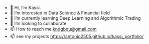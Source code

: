 - 👋 Hi, I’m Kassi.
- 👀 I’m interested in Data Science & Financial field
- 🌱 I’m currently learning Deep Learning and Algorithmic Trading
- 💞️ I’m looking to collaborate 
- 📫 How to reach me knogbou@gmail.com
- 📫 see my projects https://antonio2505.github.io/kassi_portfolio/

<!---
antonio2505/antonio2505 is a ✨ special ✨ repository because its `README.md` (this file) appears on your GitHub profile.
You can click the Preview link to take a look at your changes.
--->
